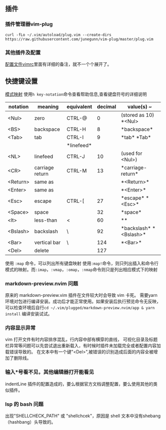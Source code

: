 ## 插件
### 插件管理器vim-plug
`curl -fLo ~/.vim/autoload/plug.vim --create-dirs https://raw.githubusercontent.com/junegunn/vim-plug/master/plug.vim`

### 其他插件及配置
[配置文件vimrc](./vimrc)里面有详细的备注，就不一个个展开了。

## 快捷键设置
[模式映射](images/vim_mapping.png)
使用`h key-notation`命令查看帮助信息,查看键盘符号的详细说明

|notation   | meaning         |equivalent| decimal |value(s)    ~           |
|-----------|-----------------|----------|---------|--------------          |
|\<Nul\>     | zero           |CTRL-@    |0        |  (stored as 10) \*\<Nul\>|
|\<BS\>      | backspace      |CTRL-H    |8        |  \*backspace\*           |
|\<Tab\>     | tab            |CTRL-I    |9        |  \*tab\* \*Tab\*           |
|            |                |\*linefeed\*|         |                        |
|\<NL\>      | linefeed       |CTRL-J    |10       |  (used for \<Nul\>)      |
|\<CR\>      | carriage return|CTRL-M    |13       |  \*carriage-return\*     |
|\<Return\>  | same as <CR>   |          |         |  \*\<Return\>\*            |
|\<Enter\>   | same as <CR>   |          |         |  \*\<Enter\>\*             |
|\<Esc\>     | escape         |CTRL-[    |27       |   \*escape\* \*\<Esc\>\*     |
|\<Space\>   | space          |          |32       |   \*space\*              |
|\<lt\>      | less-than      |\<         |60       |   \*<lt>\*               |
|\<Bslash\>  | backslash      |\\         |92       |  \*backslash\* \*\<Bslash\>\*|
|\<Bar\>     | vertical bar   |    \\     | 124     | \*\<Bar\>\*|    |
|\<Del\>     | delete         |          |127      |                        |


使用 `:map` 命令，可以列出所有键盘映射
使用`:map!`命令，则只列出插入和命令行模式的映射。而`:imap`，`:vmap`，`:omap`，`:nmap`命令则只是列出相应模式下的映射

### markdown-preview.nvim 问题
原来的 markdown-preview.vim 插件在文件较大时会导致 vim 卡死。
需要yarn 环境对包进行编译安装。成功后才能正常使用。如果安装后执行预览命令无反映，可以检查环境后自行`cd ~/.vim/plugged/markdown-preview.nvim/app & yarn install` 编译安装试试。

### 内容显示异常
vim 打开文件有时内容排序混乱，行内容中部有横穿的直线，
可视化目录及标题栏异常等问题可以先尝试退出重新载入，有时候时插件未加载完全或者配置内容加载错误导致的。
在文本中有一个键"\<Del>",被错误的识别造成后面的内容全被增加了删除线。

### 输入\*号看不见，其他编辑器打开能看见
indentLine 插件的配置造成的，要么根据官方文档调整配置，要么使用其他的类似插件。

### lsp 的 bash 问题
出现"SHELLCHECK_PATH" 或 "shellchcek"，原因是 shell 文本中没有shebang（hashbang）头导致的。
